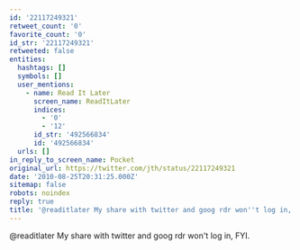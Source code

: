 ```yaml
---
id: '22117249321'
retweet_count: '0'
favorite_count: '0'
id_str: '22117249321'
retweeted: false
entities:
  hashtags: []
  symbols: []
  user_mentions:
    - name: Read It Later
      screen_name: ReadItLater
      indices:
        - '0'
        - '12'
      id_str: '492566834'
      id: '492566834'
  urls: []
in_reply_to_screen_name: Pocket
original_url: https://twitter.com/jth/status/22117249321
date: '2010-08-25T20:31:25.000Z'
sitemap: false
robots: noindex
reply: true
title: '@readitlater My share with twitter and goog rdr won''t log in, FYI.'
---
```


@readitlater My share with twitter and goog rdr won't log in, FYI.